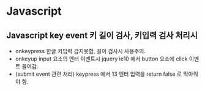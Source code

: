 # Javascript

<!--
description = 정리자료
tag = programming, language, javascript
-->

## Javascript key event 키 길이 검사, 키입력 검사 처리시

- onkeypress 한글 키입력 감지못함, 길이 검사시 사용주의.
- onkeyup input 요소의 엔터 이벤트시 jquery ie10 에서 button 요소에 click 이벤트 들어감.
- (submit event 관련 처리) keypress 에서 13 엔터 입력을 return false 로 막아줘야 함.
